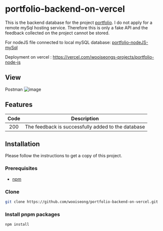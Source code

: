 # portfolio-backend-on-vercel

This is the backend database for the project <a href="https://github.com/wooiseong/portfolio-project-vercel/tree/main">portfolio</a>. I do not apply for a remote mySql hosting service. Therefore this is only a fake API and the feedback collected on the project cannot be stored. 

For nodeJS file connected to local mySQL database:  <a href="https://github.com/wooiseong/portfolio-nodeJS-mySql">portfolio-nodeJS-mySql</a>

Deployment on vercel : https://vercel.com/wooiseongs-projects/portfolio-node-js

## View
Postman
![image](https://i.ibb.co/CHfTXJ5/2024-12-19-143019.png)

## Features
|          Code               | Description                                                  | 
| :--------------------------: | ------------------------------------------------------------ | 
|    200    | The feedback is successfully added to the database |

## Installation
Please follow the instructions to get a copy of this project.

### Prerequisites
 * <a href="https://docs.npmjs.com/downloading-and-installing-node-js-and-npm">npm</a> 

### Clone
```sh
git clone https://github.com/wooiseong/portfolio-backend-on-vercel.git
```

### Install pnpm packages
```sh
npm install
```
